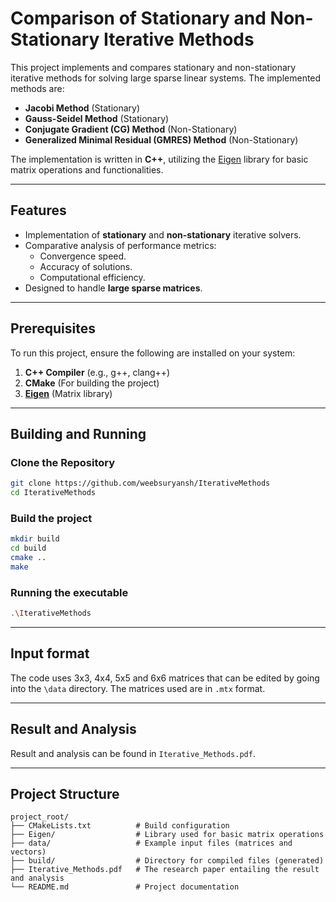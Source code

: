 # Comparison of Stationary and Non-Stationary Iterative Methods

This project implements and compares stationary and non-stationary iterative methods for solving large sparse linear systems. The implemented methods are:

- **Jacobi Method** (Stationary)
- **Gauss-Seidel Method** (Stationary)
- **Conjugate Gradient (CG) Method** (Non-Stationary)
- **Generalized Minimal Residual (GMRES) Method** (Non-Stationary)

The implementation is written in **C++**, utilizing the [Eigen](https://eigen.tuxfamily.org/) library for basic matrix operations and functionalities.

---

## Features

- Implementation of **stationary** and **non-stationary** iterative solvers.
- Comparative analysis of performance metrics:
    - Convergence speed.
    - Accuracy of solutions.
    - Computational efficiency.
- Designed to handle **large sparse matrices**.

---

## Prerequisites

To run this project, ensure the following are installed on your system:

1. **C++ Compiler** (e.g., g++, clang++)
2. **CMake** (For building the project)
3. [**Eigen**](https://eigen.tuxfamily.org/) (Matrix library)

---

## Building and Running

### Clone the Repository

```bash
git clone https://github.com/weebsuryansh/IterativeMethods
cd IterativeMethods
```

### Build the project
```bash
mkdir build
cd build
cmake ..
make
```
### Running the executable
```bash
.\IterativeMethods
```

---

## Input format
The code uses 3x3, 4x4, 5x5 and 6x6 matrices that can be edited by going into the `\data` directory.
The matrices used are in `.mtx` format.

---

## Result and Analysis
Result and analysis can be found in `Iterative_Methods.pdf`.

---

## Project Structure

```
project_root/ 
├── CMakeLists.txt          # Build configuration
├── Eigen/                  # Library used for basic matrix operations 
├── data/                   # Example input files (matrices and vectors) 
├── build/                  # Directory for compiled files (generated) 
├── Iterative_Methods.pdf   # The research paper entailing the result and analysis 
└── README.md               # Project documentation
```
